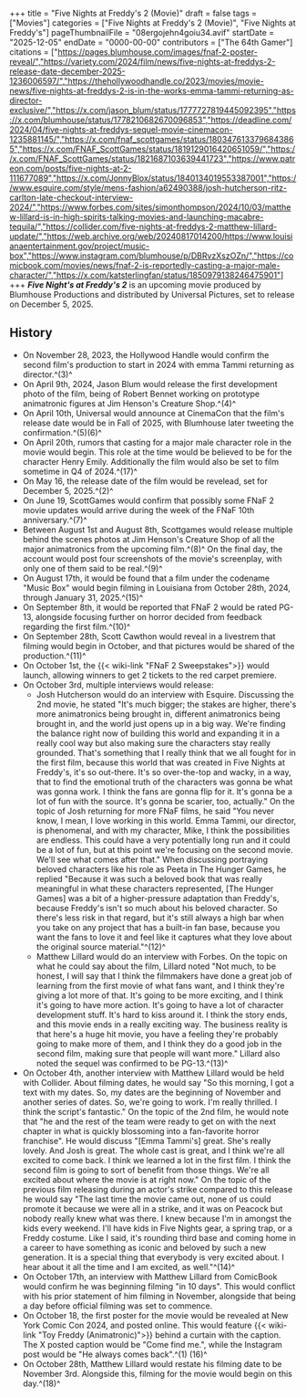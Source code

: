 +++
title = "Five Nights at Freddy's 2 (Movie)"
draft = false
tags = ["Movies"]
categories = ["Five Nights at Freddy's 2 (Movie)", "Five Nights at Freddy's"]
pageThumbnailFile = "08ergojehn4goiu34.avif"
startDate = "2025-12-05"
endDate = "0000-00-00"
contributors = ["The 64th Gamer"]
citations = ["https://pages.blumhouse.com/images/fnaf-2-poster-reveal/","https://variety.com/2024/film/news/five-nights-at-freddys-2-release-date-december-2025-1236006597/","https://thehollywoodhandle.co/2023/movies/movie-news/five-nights-at-freddys-2-is-in-the-works-emma-tammi-returning-as-director-exclusive/","https://x.com/jason_blum/status/1777727819445092395","https://x.com/blumhouse/status/1778210682670096853","https://deadline.com/2024/04/five-nights-at-freddys-sequel-movie-cinemacon-1235881145/","https://x.com/fnaf_scottgames/status/1803476133796843865","https://x.com/FNAF_ScottGames/status/1819129016420651059/","https://x.com/FNAF_ScottGames/status/1821687103639441723","https://www.patreon.com/posts/five-nights-at-2-111677089","https://x.com/JonnyBlox/status/1840134019553387001","https://www.esquire.com/style/mens-fashion/a62490388/josh-hutcherson-ritz-carlton-late-checkout-interview-2024/","https://www.forbes.com/sites/simonthompson/2024/10/03/matthew-lillard-is-in-high-spirits-talking-movies-and-launching-macabre-tequila/","https://collider.com/five-nights-at-freddys-2-matthew-lillard-update/","https://web.archive.org/web/20240817014200/https://www.louisianaentertainment.gov/project/music-box","https://www.instagram.com/blumhouse/p/DBRvzXszOZn/","https://comicbook.com/movies/news/fnaf-2-is-reportedly-casting-a-major-male-character/","https://x.com/katsterlingfan/status/1850979138246475901"]
+++
***Five Night's at Freddy's 2*** is an upcoming movie produced by Blumhouse Productions and distributed by Universal Pictures, set to release on December 5, 2025.

## History

- On November 28, 2023, the Hollywood Handle would confirm the second film's production to start in 2024 with emma Tammi returning as director.^(3)^
- On April 9th, 2024, Jason Blum would release the first development photo of the film, being of Robert Bennet working on prototype animatronic figures at Jim Henson's Creature Shop.^(4)^
- On April 10th, Universal would announce at CinemaCon that the film's release date would be in Fall of 2025, with Blumhouse later tweeting the confirmation.^(5)(6)^
- On April 20th, rumors that casting for a major male character role in the movie would begin. This role at the time would be believed to be for the character Henry Emily. Additionally the film would also be set to film sometime in Q4 of 2024.^(17)^
- On May 16, the release date of the film would be revelead, set for December 5, 2025.^(2)^
- On June 19, ScottGames would confirm that possibly some FNaF 2 movie updates would arrive during the week of the FNaF 10th anniversary.^(7)^
- Between August 1st and August 8th, Scottgames would release multiple behind the scenes photos at Jim Henson's Creature Shop of all the major animatronics from the upcoming film.^(8)^ On the final day, the account would post four screenshots of the movie's screenplay, with only one of them said to be real.^(9)^
- On August 17th, it would be found that a film under the codename "Music Box" would begin filming in Louisiana from October 28th, 2024, through January 31, 2025.^(15)^
- On September 8th, it would be reported that FNaF 2 would be rated PG-13, alongside focusing further on horror decided from feedback regarding the first film.^(10)^
- On September 28th, Scott Cawthon would reveal in a livestrem that filming would begin in October, and that pictures would be shared of the production.^(11)^
- On October 1st, the {{< wiki-link "FNaF 2 Sweepstakes">}} would launch, allowing winners to get 2 tickets to the red carpet premiere.
- On October 3rd, multiple interviews would release:
  - Josh Hutcherson would do an interview with Esquire. Discussing the 2nd movie, he stated "It's much bigger; the stakes are higher, there's more animatronics being brought in, different animatronics being brought in, and the world just opens up in a big way. We're finding the balance right now of building this world and expanding it in a really cool way but also making sure the characters stay really grounded. That's something that I really think that we all fought for in the first film, because this world that was created in Five Nights at Freddy's, it's so out-there. It's so over-the-top and wacky, in a way, that to find the emotional truth of the characters was gonna be what was gonna work. I think the fans are gonna flip for it. It's gonna be a lot of fun with the source. It's gonna be scarier, too, actually." On the topic of Josh returning for more FNaF films, he said "You never know, I mean, I love working in this world. Emma Tammi, our director, is phenomenal, and with my character, Mike, I think the possibilities are endless. This could have a very potentially long run and it could be a lot of fun, but at this point we're focusing on the second movie. We'll see what comes after that." When discussing portraying beloved characters like his role as Peeta in The Hunger Games, he replied "Because it was such a beloved book that was really meaningful in what these characters represented, [The Hunger Games] was a bit of a higher-pressure adaptation than Freddy's, because Freddy's isn't so much about his beloved character. So there's less risk in that regard, but it's still always a high bar when you take on any project that has a built-in fan base, because you want the fans to love it and feel like it captures what they love about the original source material."^(12)^
  - Matthew Lillard would do an interview with Forbes. On the topic on what he could say about the film, Lillard noted "Not much, to be honest, I will say that I think the filmmakers have done a great job of learning from the first movie of what fans want, and I think they're giving a lot more of that. It's going to be more exciting, and I think it's going to have more action. It's going to have a lot of character development stuff. It's hard to kiss around it. I think the story ends, and this movie ends in a really exciting way. The business reality is that here's a huge hit movie, you have a feeling they're probably going to make more of them, and I think they do a good job in the second film, making sure that people will want more." Lillard also noted the sequel was confirmed to be PG-13.^(13)^
- On October 4th, another interview with Matthew Lillard would be held with Collider. About filming dates, he would say "So this morning, I got a text with my dates. So, my dates are the beginning of November and another series of dates. So, we're going to work. I'm really thrilled. I think the script's fantastic." On the topic of the 2nd film, he would note that "he and the rest of the team were ready to get on with the next chapter in what is quickly blossoming into a fan-favorite horror franchise". He would discuss "[Emma Tammi's] great. She's really lovely. And Josh is great. The whole cast is great, and I think we're all excited to come back. I think we learned a lot in the first film. I think the second film is going to sort of benefit from those things. We're all excited about where the movie is at right now." On the topic of the previous film releasing during an actor's strike compared to this release he would say "The last time the movie came out, none of us could promote it because we were all in a strike, and it was on Peacock but nobody really knew what was there. I knew because I'm in amongst the kids every weekend. I'll have kids in Five Nights gear, a spring trap, or a Freddy costume. Like I said, it's rounding third base and coming home in a career to have something as iconic and beloved by such a new generation. It is a special thing that everybody is very excited about. I hear about it all the time and I am excited, as well."^(14)^
- On October 17th, an interview with Matthew Lillard from ComicBook would confirm he was beginning filming "in 10 days". This would conflict with his prior statement of him filming in November, alongside that being a day before official filming was set to commence.
- On October 18, the first poster for the movie would be revealed at New York Comic Con 2024, and posted online. This would feature {{< wiki-link "Toy Freddy (Animatronic)">}} behind a curtain with the caption. The X posted caption would be "Come find me.", while the Instagram post would be "He always comes back".^(1) (16)^
- On October 28th, Matthew Lillard would restate his filming date to be November 3rd. Alongside this, filming for the movie would begin on this day.^(18)^
